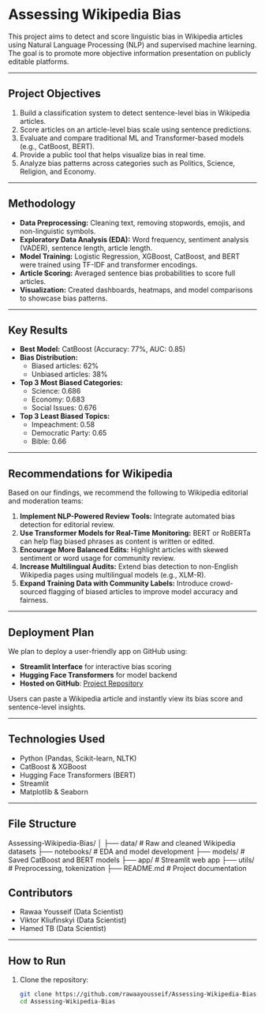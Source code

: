 # Assessing Wikipedia Bias

This project aims to detect and score linguistic bias in Wikipedia articles using Natural Language Processing (NLP) and supervised machine learning. The goal is to promote more objective information presentation on publicly editable platforms.

---

## Project Objectives

1. Build a classification system to detect sentence-level bias in Wikipedia articles.
2. Score articles on an article-level bias scale using sentence predictions.
3. Evaluate and compare traditional ML and Transformer-based models (e.g., CatBoost, BERT).
4. Provide a public tool that helps visualize bias in real time.
5. Analyze bias patterns across categories such as Politics, Science, Religion, and Economy.

---

## Methodology

- **Data Preprocessing:** Cleaning text, removing stopwords, emojis, and non-linguistic symbols.
- **Exploratory Data Analysis (EDA):** Word frequency, sentiment analysis (VADER), sentence length, article length.
- **Model Training:** Logistic Regression, XGBoost, CatBoost, and BERT were trained using TF-IDF and transformer encodings.
- **Article Scoring:** Averaged sentence bias probabilities to score full articles.
- **Visualization:** Created dashboards, heatmaps, and model comparisons to showcase bias patterns.

---

## Key Results

- **Best Model:** CatBoost (Accuracy: 77%, AUC: 0.85)
- **Bias Distribution:**
  - Biased articles: 62%
  - Unbiased articles: 38%
- **Top 3 Most Biased Categories:**
  - Science: 0.686
  - Economy: 0.683
  - Social Issues: 0.676
- **Top 3 Least Biased Topics:**
  - Impeachment: 0.58
  - Democratic Party: 0.65
  - Bible: 0.66

---

## Recommendations for Wikipedia

Based on our findings, we recommend the following to Wikipedia editorial and moderation teams:

1. **Implement NLP-Powered Review Tools:** Integrate automated bias detection for editorial review.
2. **Use Transformer Models for Real-Time Monitoring:** BERT or RoBERTa can help flag biased phrases as content is written or edited.
3. **Encourage More Balanced Edits:** Highlight articles with skewed sentiment or word usage for community review.
4. **Increase Multilingual Audits:** Extend bias detection to non-English Wikipedia pages using multilingual models (e.g., XLM-R).
5. **Expand Training Data with Community Labels:** Introduce crowd-sourced flagging of biased articles to improve model accuracy and fairness.

---

## Deployment Plan

We plan to deploy a user-friendly app on GitHub using:

- **Streamlit Interface** for interactive bias scoring
- **Hugging Face Transformers** for model backend
- **Hosted on GitHub**: [Project Repository](https://github.com/rawaayousseif/Assessing-Wikipedia-Bias)

Users can paste a Wikipedia article and instantly view its bias score and sentence-level insights.

---

## Technologies Used

- Python (Pandas, Scikit-learn, NLTK)
- CatBoost & XGBoost
- Hugging Face Transformers (BERT)
- Streamlit
- Matplotlib & Seaborn

---

## File Structure

Assessing-Wikipedia-Bias/
│
├── data/ # Raw and cleaned Wikipedia datasets
├── notebooks/ # EDA and model development
├── models/ # Saved CatBoost and BERT models
├── app/ # Streamlit web app
├── utils/ # Preprocessing, tokenization
├── README.md # Project documentation

## Contributors

- Rawaa Yousseif (Data Scientist)
- Viktor Kliufinskyi (Data Scientist)
- Hamed TB (Data Scientist)

---

## How to Run

1. Clone the repository:
   ```bash
   git clone https://github.com/rawaayousseif/Assessing-Wikipedia-Bias.git
   cd Assessing-Wikipedia-Bias
